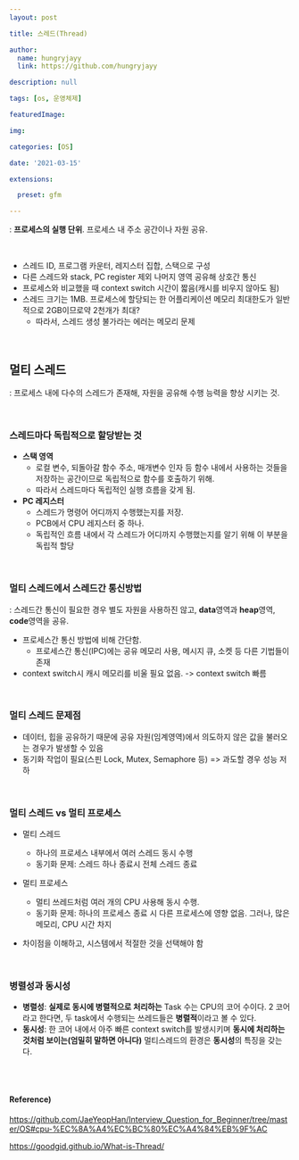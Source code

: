 ```yaml
---
layout: post

title: 스레드(Thread)

author: 
  name: hungryjayy
  link: https://github.com/hungryjayy

description: null

tags: [os, 운영체제]

featuredImage: 

img: 

categories: [OS]

date: '2021-03-15'

extensions:

  preset: gfm

---
```


: **프로세스의 실행 단위**. 프로세스 내 주소 공간이나 자원 공유.

<br>

* 스레드 ID, 프로그램 카운터, 레지스터 집합, 스택으로 구성
* 다른 스레드와 stack, PC register 제외 나머지 영역 공유해 상호간 통신
* 프로세스와 비교했을 때 context switch 시간이 짧음(캐시를 비우지 않아도 됨)
* 스레드 크기는 1MB. 프로세스에 할당되는 한 어플리케이션 메모리 최대한도가 일반적으로 2GB이므로약 2천개가 최대?
  * 따라서, 스레드 생성 불가라는 에러는 메모리 문제

<br>

## 멀티 스레드

: 프로세스 내에 다수의 스레드가 존재해, 자원을 공유해 수행 능력을 향상 시키는 것.

<br>

### 스레드마다 독립적으로 할당받는 것

* **스택 영역**
  * 로컬 변수, 되돌아갈 함수 주소, 매개변수 인자 등 함수 내에서 사용하는 것들을 저장하는 공간이므로 독립적으로 함수를 호출하기 위해.
  * 따라서 스레드마다 독립적인 실행 흐름을 갖게 됨.
* **PC 레지스터**
  * 스레드가 명령어 어디까지 수행했는지를 저장.
  * PCB에서 CPU 레지스터 중 하나.
  * 독립적인 흐름 내에서 각 스레드가 어디까지 수행했는지를 알기 위해 이 부분을 독립적 할당

<br>

### 멀티 스레드에서 스레드간 통신방법

: 스레드간 통신이 필요한 경우 별도 자원을 사용하진 않고, **data**영역과 **heap**영역, **code**영역을 공유.
* 프로세스간 통신 방법에 비해 간단함.
  * 프로세스간 통신(IPC)에는 공유 메모리 사용, 메시지 큐, 소켓 등 다른 기법들이 존재
* context switch시 캐시 메모리를 비울 필요 없음. -> context switch 빠름

<br>

### 멀티 스레드 문제점

* 데이터, 힙을 공유하기 때문에 공유 자원(임계영역)에서 의도하지 않은 값을 불러오는 경우가 발생할 수 있음
* 동기화 작업이 필요(스핀 Lock, Mutex, Semaphore 등) => 과도할 경우 성능 저하

<br>

### 멀티 스레드 vs 멀티 프로세스

* 멀티 스레드
  * 하나의 프로세스 내부에서 여러 스레드 동시 수행
  * 동기화 문제: 스레드 하나 종료시 전체 스레드 종료
* 멀티 프로세스
  * 멀티 쓰레드처럼 여러 개의 CPU 사용해 동시 수행.
  * 동기화 문제: 하나의 프로세스 종료 시 다른 프로세스에 영향 없음. 그러나, 많은 메모리, CPU 시간 차지

* 차이점을 이해하고, 시스템에서 적절한 것을 선택해야 함

<br>

### 병렬성과 동시성

* **병렬성**: **실제로 동시에 병렬적으로 처리하는** Task 수는 CPU의 코어 수이다. 2 코어라고 한다면, 두 task에서 수행되는 쓰레드들은 **병렬적**이라고 볼 수 있다.
* **동시성**: 한 코어 내에서 아주 빠른 context switch를 발생시키며 **동시에 처리하는 것처럼 보이는(엄밀히 말하면 아니다)** 멀티스레드의 환경은 **동시성**의 특징을 갖는다.

<br>

<br>

#### Reference)

https://github.com/JaeYeopHan/Interview_Question_for_Beginner/tree/master/OS#cpu-%EC%8A%A4%EC%BC%80%EC%A4%84%EB%9F%AC

https://goodgid.github.io/What-is-Thread/